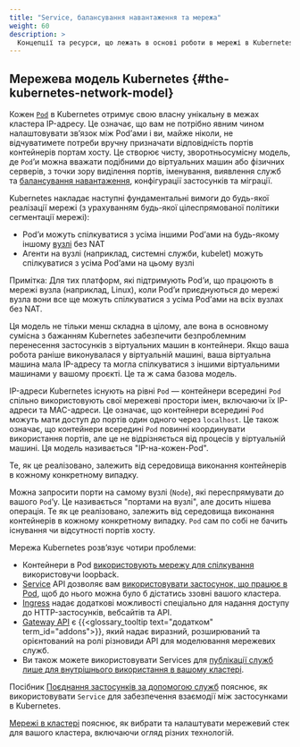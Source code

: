 ```yaml
---
title: "Service, балансування навантаження та мережа"
weight: 60
description: >
  Концепції та ресурси, що лежать в основі роботи в мережі в Kubernetes.
---
```


## Мережева модель Kubernetes {#the-kubernetes-network-model}

Кожен [`Pod`](/docs/concepts/workloads/pods/) в Kubernetes отримує свою власну унікальну в межах кластера IP-адресу. Це означає, що вам не потрібно явним чином налаштовувати звʼязок між Podʼами і ви, майже ніколи, не відчуватимете потреби вручну призначати відповідність портів контейнерів портам хосту. Це створює чисту, зворотньосумісну модель, де `Pod`ʼи можна вважати подібними до віртуальних машин або фізичних серверів, з точки зору виділення портів, іменування, виявлення служб та [балансування навантаження](/docs/concepts/services-networking/ingress/#load-balancing), конфігурації застосунків та міграції.

Kubernetes накладає наступні фундаментальні вимоги до будь-якої реалізації мережі (з урахуванням будь-якої цілеспрямованої політики сегментації мережі):

* Podʼи можуть спілкуватися з усіма іншими Podʼами на будь-якому іншому [вузлі](/docs/concepts/architecture/nodes/) без NAT
* Агенти на вузлі (наприклад, системні служби, kubelet) можуть спілкуватися з усіма Podʼами на цьому вузлі

Примітка: Для тих платформ, які підтримують Podʼи, що працюють в мережі вузла (наприклад, Linux), коли Podʼи приєднуються до мережі вузла вони все ще можуть спілкуватися з усіма Podʼами на всіх вузлах без NAT.

Ця модель не тільки менш складна в цілому, але вона в основному сумісна з бажанням Kubernetes забезпечити безпроблемним перенесення застосунків з віртуальних машин в контейнери. Якщо ваша робота раніше виконувалася у віртуальній машині, ваша віртуальна машина мала IP-адресу та могла спілкуватися з іншими віртуальними машинами у вашому проєкті. Це та ж сама базова модель.

IP-адреси Kubernetes існують на рівні `Pod` — контейнери всередині `Pod` спільно використовують свої мережеві простори імен, включаючи їх IP-адреси та MAC-адреси. Це означає, що контейнери всередині `Pod` можуть мати доступ до портів один одного через `localhost`. Це також означає, що контейнери всередині `Pod` повинні координувати використання портів, але це не відрізняється від процесів у віртуальній машині. Ця модель називається "IP-на-кожен-Pod".

Те, як це реалізовано, залежить від середовища виконання контейнерів в кожному конкретному випадку.

Можна запросити порти на самому вузлі (`Node`), які переспрямувати до вашого `Pod`ʼу. Це називається "портами на вузлі", але досить нішева операція. Те як це реалізовано, залежить від середовища виконання контейнерів в кожному конкретному випадку. `Pod` сам по собі не бачить існування чи відсутності портів хосту.

Мережа Kubernetes розвʼязує чотири проблеми:

* Контейнери в Pod [використовують мережу для спілкування](/docs/concepts/services-networking/dns-pod-service/) використовучи loopback.
* [Service](/docs/concepts/services-networking/service/) API дозволяє вам [використовувати застосунок, що працює в Pod](/docs/tutorials/services/connect-applications-service/), щоб до нього можна було б дістатись ззовні вашого кластера.
* [Ingress](/docs/concepts/services-networking/ingress/) надає додаткові можливості спеціально для надання доступу до HTTP-застосунків, вебсайтів та API.
* [Gateway API](/docs/concepts/services-networking/gateway/) є {{<glossary_tooltip text="додатком" term_id="addons">}}, який надає виразний, розширюваний та орієнтований на ролі різновиди API для моделювання мережевих служб.
* Ви також можете використовувати Services для [публікації служб лише для внутрішнього використання в вашому кластері](/docs/concepts/services-networking/service-traffic-policy/).

Посібник [Поєднання застосунків за допомогою служб](/docs/tutorials/services/connect-applications-service/) пояснює, як використовувати `Service` для забезпечення взаємодії між застосунками в Kubernetes.

[Мережі в кластері](/docs/concepts/cluster-administration/networking/) пояснює, як вибрати та налаштувати мережевий стек для вашого кластера, включаючи огляд різних технологій.
